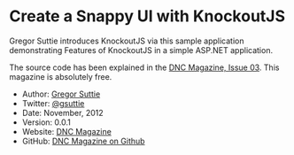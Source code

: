 Create a Snappy UI with KnockoutJS 
==================================

Gregor Suttie introduces KnockoutJS via this sample application demonstrating Features of KnockoutJS in a simple ASP.NET application.

The source code has been explained in the [DNC Magazine, Issue 03](http://www.dotnetcurry.com/magazine/dnc-magazine-issue3.aspx). This magazine is absolutely free.

* Author: [Gregor Suttie](http://www.gregorsuttie.com)
* Twitter: [@gsuttie](http://www.twitter.com/gsuttie)
* Date: November, 2012
* Version: 0.0.1
* Website: [DNC Magazine](http://www.dotnetcurry.com/magazine/dnc-magazine-issue3.aspx)
* GitHub: [DNC Magazine on Github](https://github.com/dotnetcurry/snappy-ui-knockout-js-dncmag-03)